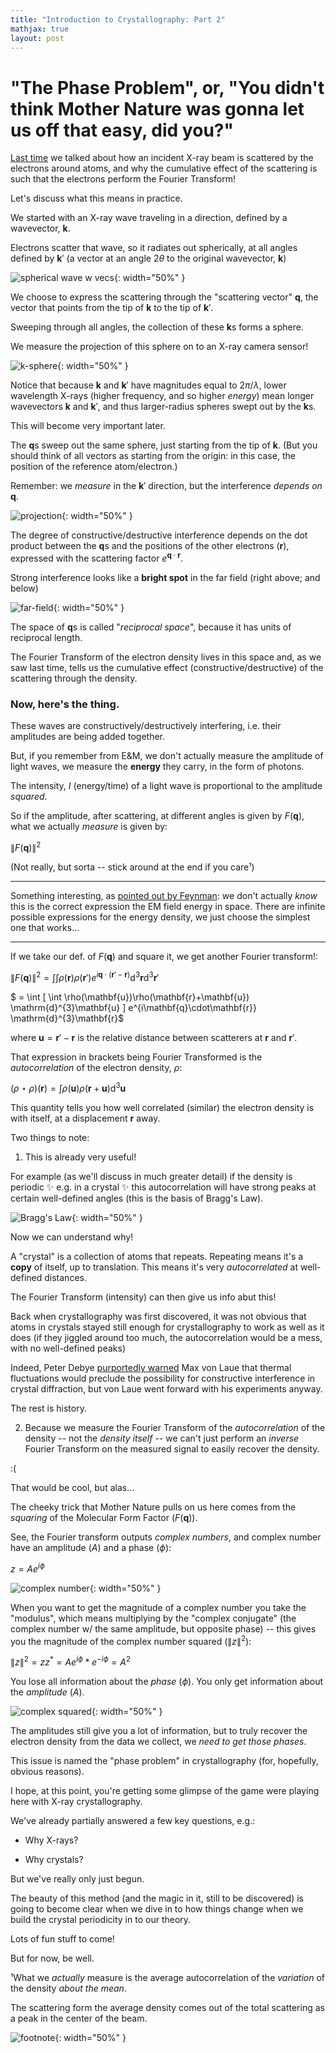 ```yaml
---
title: "Introduction to Crystallography: Part 2"
mathjax: true
layout: post
---
```


# "The Phase Problem", or, "You didn't think Mother Nature was gonna let us off that easy, did you?"

[Last time](https://davidwych.github.io/intro-cryst_1/) we talked about how an incident X-ray beam is scattered by the electrons around atoms, and why the cumulative effect of the scattering is such that the electrons perform the Fourier Transform!

Let's discuss what this means in practice.

We started with an X-ray wave traveling in a direction, defined by a wavevector, $\mathbf{k}$. 

Electrons scatter that wave, so it radiates out spherically, at all angles defined by $\mathbf{k}'$ (a vector at an angle $2\theta$ to the original wavevector, $\mathbf{k}$)

![spherical wave w vecs](/blog/assets/images/spherical_wave_w_vecs.jpeg){: width="50%" }

We choose to express the scattering through the "scattering vector" $\mathbf{q}$, the vector that points from the tip of $\mathbf{k}$ to the tip of $\mathbf{k}'$.

Sweeping through all angles, the collection of these $\mathbf{k}$s forms a sphere. 

<!--more-->

We measure the projection of this sphere on to an X-ray camera sensor!

![k-sphere](/blog/assets/images/k-sphere.jpeg){: width="50%" }

Notice that because $\mathbf{k}$ and $\mathbf{k}'$ have magnitudes equal to $2\pi/\lambda$, lower wavelength X-rays (higher frequency, and so higher *energy*) mean longer wavevectors $\mathbf{k}$ and $\mathbf{k}'$, and thus larger-radius spheres swept out by the $\mathbf{k}$s.

This will become very important later.

The $\mathbf{q}$s sweep out the same sphere, just starting from the tip of $\mathbf{k}$. (But you should think of all vectors as starting from the origin: in this case, the position of the reference atom/electron.)

Remember: we *measure* in the $\mathbf{k}'$ direction, but the interference *depends on* $\mathbf{q}$.

![projection](/blog/assets/images/projection_on_detector.jpeg){: width="50%" }

The degree of constructive/destructive interference depends on the dot product between the $\mathbf{q}$s and the positions of the other electrons ($\mathbf{r}$), expressed with the scattering factor $e^{\mathbf{q}\cdot\mathbf{r}}$.

Strong interference looks like a **bright spot** in the far field (right above; and below)

![far-field](/blog/assets/images/far_field.jpeg){: width="50%" }

The space of $\mathbf{q}$s is called "*reciprocal space*", because it has units of reciprocal length. 

The Fourier Transform of the electron density lives in this space and, as we saw last time, tells us the cumulative effect (constructive/destructive) of the scattering through the density.


### Now, here's the thing. 

These waves are constructively/destructively interfering, i.e. their amplitudes are being added together. 

But, if you remember from E&M, we don't actually measure the amplitude of light waves, we measure the **energy** they carry, in the form of photons.

The intensity, $I$ (energy/time) of a light wave is proportional to the amplitude *squared*.

So if the amplitude, after scattering, at different angles is given by $F(\mathbf{q})$, what we actually *measure* is given by:

$\|F(\mathbf{q})\|^{2}$

(Not really, but sorta -- stick around at the end if you care¹)

---

Something interesting, as [pointed out by Feynman](https://www.feynmanlectures.caltech.edu/II_27.html#Ch27-S4): we don't actually *know* this is the correct expression the EM field energy in space. There are infinite possible expressions for the energy density, we just choose the simplest one that works...

---

If we take our def. of $F(\mathbf{q})$ and square it, we get another Fourier transform!:

$\|F(\mathbf{q})\|^{2} = \int \int \rho(\mathbf{r})\rho(\mathbf{r}') e^{i\mathbf{q}\cdot(\mathbf{r}'-\mathbf{r})} \mathrm{d}^{3}\mathbf{r} \mathrm{d}^{3}\mathbf{r}'$

$ = \int \[ \int \rho(\mathbf{u})\rho(\mathbf{r}+\mathbf{u}) \mathrm{d}^{3}\mathbf{u} \] e^{i\mathbf{q}\cdot\mathbf{r}} \mathrm{d}^{3}\mathbf{r}$

where $\mathbf{u} = \mathbf{r}'-\mathbf{r}$ is the relative distance between scatterers at $\mathbf{r}$ and $\mathbf{r}'$.

That expression in brackets being Fourier Transformed is the *autocorrelation* of the electron density, $\rho$: 

$(\rho\star\rho)(\mathbf{r}) = \int \rho(\mathbf{u})\rho(\mathbf{r}+\mathbf{u}) \mathrm{d}^3\mathbf{u}$

This quantity tells you how well correlated (similar) the electron density is with itself, at a displacement $\mathbf{r}$ away.

Two things to note:

1) This is already very useful! 

For example (as we'll discuss in much greater detail) if the density is periodic ✨ e.g. in a crystal ✨ this autocorrelation will have strong peaks at certain well-defined angles (this is the basis of Bragg's Law).

![Bragg's Law](/blog/assets/images/Braggs_law.jpeg){: width="50%" }

Now we can understand why!

A "crystal" is a collection of atoms that repeats. Repeating means it's a **copy** of itself, up to translation. This means it's very *autocorrelated* at well-defined distances.

The Fourier Transform (intensity) can then give us info abut this!

Back when crystallography was first discovered, it was not obvious that atoms in crystals stayed still enough for crystallography to work as well as it does (if they jiggled around too much, the autocorrelation would be a mess, with no well-defined peaks)

Indeed, Peter Debye [purportedly warned](https://onlinelibrary.wiley.com/doi/abs/10.1002/qua.560350606) Max von Laue that thermal fluctuations would preclude the possibility for constructive interference in crystal diffraction, but von Laue went forward with his experiments anyway. 

The rest is history.

2) Because we measure the Fourier Transform of the *autocorrelation* of the density -- not the  *density itself* -- we can't just perform an *inverse* Fourier Transform on the measured signal to easily recover the density.

:(

That would be cool, but alas...

The cheeky trick that Mother Nature pulls on us here comes from the *squaring* of the Molecular Form Factor ($F(\mathbf{q})$).

See, the Fourier transform outputs *complex numbers*, and complex number have an amplitude ($A$) and a phase ($\phi$):

$z = Ae^{i\phi}$

![complex number](/blog/assets/images/complex.jpeg){: width="50%" }

When you want to get the magnitude of a complex number you take the "modulus", which means multiplying by the "complex conjugate" (the complex number w/ the same amplitude, but opposite phase) -- this gives you the magnitude of the complex number squared ($\|z\|^{2}$):

$\|z\|^{2} = z z^{\ast} = Ae^{i\phi} * e^{-i\phi} = A^{2}$

You lose all information about the *phase* ($\phi$). You only get information about the *amplitude* ($A$).

![complex squared](/blog/assets/images/complex_squared.jpeg){: width="50%" }

The amplitudes still give you a lot of information, but to truly recover the electron density from the data we collect, we *need to get those phases*.

This issue is named the "phase problem" in crystallography (for, hopefully, obvious reasons).

I hope, at this point, you're getting some glimpse of the game were playing here with X-ray crystallography.

We've already partially answered a few key questions, e.g.:

- Why X-rays? 

- Why crystals?

But we've really only just begun. 

The beauty of this method (and the magic in it, still to be discovered) is going to become clear when we dive in to how things change when we build the crystal periodicity in to our theory.

Lots of fun stuff to come! 

But for now, be well.

¹What we *actually* measure is the average autocorrelation of the *variation* of the density *about the mean*.

The scattering form the average density comes out of the total scattering as a peak in the center of the beam.

![footnote](/blog/assets/images/footnote.jpeg){: width="50%" }